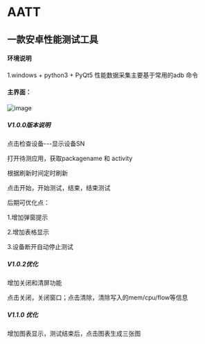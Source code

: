 # AATT
## 一款安卓性能测试工具
#### 环境说明
1.windows + python3 + PyQt5
性能数据采集主要基于常用的adb 命令

#### 主界面：

![image](https://github.com/NJ-zero/AATT/raw/master/jiemian102.png)

##### V1.0.0版本说明
点击检查设备---显示设备SN

打开待测应用，获取packagename 和 activity

根据刷新时间定时刷新

点击开始，开始测试，结束，结束测试

后期可优化点：

1.增加弹窗提示

2.增加表格显示

3.设备断开自动停止测试

##### V1.0.2优化
增加关闭和清屏功能

点击关闭，关闭窗口；点击清除，清除写入的mem/cpu/flow等信息

##### V1.1.0 优化

增加图表显示，测试结束后，点击图表生成三张图